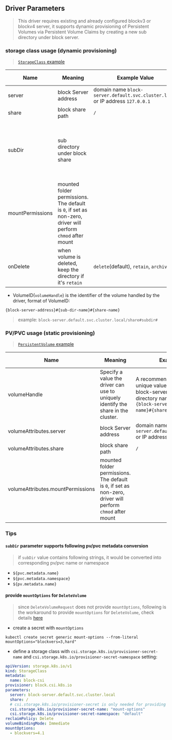 ## Driver Parameters

> This driver requires existing and already configured blockv3 or blockv4 server, it supports dynamic provisioning of Persistent Volumes via Persistent Volume Claims by creating a new sub directory under block server.

### storage class usage (dynamic provisioning)

> [`StorageClass` example](../deploy/example/storageclass-block.yaml)

| Name             | Meaning                                                                                                     | Example Value                                                                      | Mandatory | Default value                                                       |
| ---------------- | ----------------------------------------------------------------------------------------------------------- | ---------------------------------------------------------------------------------- | --------- | ------------------------------------------------------------------- |
| server           | block Server address                                                                                        | domain name `block-server.default.svc.cluster.local` <br>or IP address `127.0.0.1` | Yes       |
| share            | block share path                                                                                            | `/`                                                                                | Yes       |
| subDir           | sub directory under block share                                                                             |                                                                                    | No        | if sub directory does not exist, this driver would create a new one |
| mountPermissions | mounted folder permissions. The default is `0`, if set as non-zero, driver will perform `chmod` after mount |                                                                                    | No        |
| onDelete         | when volume is deleted, keep the directory if it's `retain`                                                 | `delete`(default), `retain`, `archive`                                             | No        | `delete`                                                            |

- VolumeID(`volumeHandle`) is the identifier of the volume handled by the driver, format of VolumeID:

```
{block-server-address}#{sub-dir-name}#{share-name}
```

> example: `block-server.default.svc.cluster.local/share#subdir#`

### PV/PVC usage (static provisioning)

> [`PersistentVolume` example](../deploy/example/pv-block-csi.yaml)

| Name                              | Meaning                                                                                                     | Example Value                                                                                                                                                                | Mandatory | Default value |
| --------------------------------- | ----------------------------------------------------------------------------------------------------------- | ---------------------------------------------------------------------------------------------------------------------------------------------------------------------------- | --------- | ------------- |
| volumeHandle                      | Specify a value the driver can use to uniquely identify the share in the cluster.                           | A recommended way to produce a unique value is to combine the block-server address, sub directory name and share name: `{block-server-address}#{sub-dir-name}#{share-name}`. | Yes       |
| volumeAttributes.server           | block Server address                                                                                        | domain name `block-server.default.svc.cluster.local` <br>or IP address `127.0.0.1`                                                                                           | Yes       |
| volumeAttributes.share            | block share path                                                                                            | `/`                                                                                                                                                                          | Yes       |
| volumeAttributes.mountPermissions | mounted folder permissions. The default is `0`, if set as non-zero, driver will perform `chmod` after mount |                                                                                                                                                                              | No        |

### Tips

#### `subDir` parameter supports following pv/pvc metadata conversion

> if `subDir` value contains following strings, it would be converted into corresponding pv/pvc name or namespace

- `${pvc.metadata.name}`
- `${pvc.metadata.namespace}`
- `${pv.metadata.name}`

#### provide `mountOptions` for `DeleteVolume`

> since `DeleteVolumeRequest` does not provide `mountOptions`, following is the workaround to provide `mountOptions` for `DeleteVolume`, check details [here](https://github.com/kubernetes-csi/csi-driver-block/issues/260)

- create a secret with `mountOptions`

```console
kubectl create secret generic mount-options --from-literal mountOptions="blockvers=3,hard"
```

- define a storage class with `csi.storage.k8s.io/provisioner-secret-name` and `csi.storage.k8s.io/provisioner-secret-namespace` setting:

```yaml
apiVersion: storage.k8s.io/v1
kind: StorageClass
metadata:
  name: block-csi
provisioner: block.csi.k8s.io
parameters:
  server: block-server.default.svc.cluster.local
  share: /
  # csi.storage.k8s.io/provisioner-secret is only needed for providing mountOptions in DeleteVolume
  csi.storage.k8s.io/provisioner-secret-name: "mount-options"
  csi.storage.k8s.io/provisioner-secret-namespace: "default"
reclaimPolicy: Delete
volumeBindingMode: Immediate
mountOptions:
  - blockvers=4.1
```
